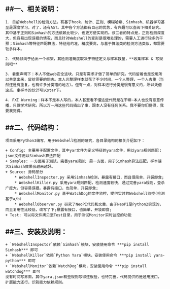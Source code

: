 ##一、相关说明：
---
    
    1. 目前Webshell的检测方法，有基于hook、统计、正则、模糊哈希、Simhash、机器学习甚至是深度学习，对了，还有AST。其中各个方法都有自己的优势，有兴趣可以查阅下相关研究。其中基于正则和Simhash的方法依赖比较少，也更方便实现的。该二者的特点是，正则检测深度大，但容易出现误报的情况，而且针对Webshell的变形是很难处理的，需要人工进行较多的干预；Simhash等特征匹配算法，特征给的准，精度要高，与基于算法类的检测方法类似，都需要较多样本。
    
    2. 代码倾向于给出一个框架，其检测准确度取决于特征定义与样本数量，**收集样本 & 写规则吧**
    
    3. 着重声明下：本人不做web安全这块，只是有需求才做了简单的研究。代码留着也是没用所以共享出来，留给需要的同志。本人光整理样本就花了不少时间，一个人整理，一个人去重（当然还是有重复，也有许多分类错的地方）。但有一点，对样本进行分类是很有意义的，所以凭借这点，拿样本的伙计可以star下。
    
    4. FXI Warning：样本不是本人写的，本人甚至看不懂这些代码是在干嘛~本人也没有恶意传播，只做学术研究。所以万一用这些代码搞出了事，跟本人没有任何关系。我不要你们觉得，我要我觉得。

##二、代码结构：
---
	项目采用Python3编写，用于Webshell检测的研究，各目录结构的相关介绍如下：

	+ Config: 主要用于配置文件，其中yar文件为定义特征的yara文件，用以yara规则匹配；json文件用以Simhash算法匹配
	+ Samples: 一方面用于测试，完善yara规则; 另一方面，用于Simhash算法匹配，样本越大Simhash效果会越来越好。
	+ Source: 源码部分
		* WebshellInspector.py 采用Simhash检测，暴露有接口，而且很简单，开袋即食;
		* WebshellKiller.py 采用yara规则匹配，检测速度较快，通过完善yara规则，查杀广度大，但容易误报。暴露有接口，也简单，开袋即食;
		* WebshellMonitor.py 基于WatchDog的文件监控，提供实时的Webshell监控(检测基于a/b）
		* WebshellObserver.py 研究了NeoPI代码和文章，由于NeoPI是Python2实现的，而且复用性比较低，改写了下;暴露有接口，也简单，开袋即食;
	+ Test: 可以将文件拷贝至Test目录，用于测试Monitor实时监控的功能


##三、安装及说明：
---
	+ `WebshellInspector`依赖`Simhash`模块，安装使用命令 ***pip install Simhash*** 即可
	+ `WebshellKiller`依赖`Python Yara`模块，安装使用命令 ***pip install yara-python*** 即可
	+ `WebshellMonitor`依赖`WatchDog`模块，安装使用命令 ***pip install watchdog*** 即可
	没有时间写界面，其中yara,json有些规则写得还很挫，也待完善，代码提供的是通用接口，扩展能力还行，识别能力依赖规则。
       

       
